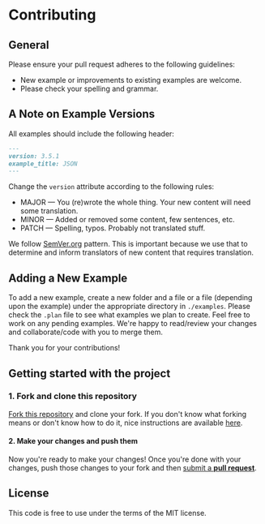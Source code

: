 # Contributing

## General

Please ensure your pull request adheres to the following guidelines:

* New example or improvements to existing examples are welcome.
* Please check your spelling and grammar.

## A Note on Example Versions
All examples should include the following header:

```markdown
---
version: 3.5.1
example_title: JSON
---
```

Change the `version` attribute according to the following rules:

* MAJOR — You (re)wrote the whole thing. Your new content will need some translation.
* MINOR — Added or removed some content, few sentences, etc.
* PATCH — Spelling, typos. Probably not translated stuff.

We follow [SemVer.org](https://semver.org) pattern. This is important because we use that to determine and inform translators of new content that requires translation.

## Adding a New Example

To add a new example, create a new folder and a file or a file (depending upon the example) under the appropriate directory in `./examples`. Please check the `.plan` file to see what examples we plan to create. Feel free to work on any pending examples. We're happy to read/review your changes and collaborate/code with you to merge them.

Thank you for your contributions!

## Getting started with the project

### 1. Fork and clone this repository

[Fork this repository](https://github.com/v-community/v_by_example/fork) and clone your fork. If you don't know what forking means or don't know how to do it, nice instructions are available [here](https://help.github.com/articles/fork-a-repo/).

#### 2. Make your changes and push them

Now you're ready to make your changes! Once you're done with your changes, push those changes to your fork and then [submit a **pull request**](https://help.github.com/articles/using-pull-requests/).

## License

This code is free to use under the terms of the MIT license.
